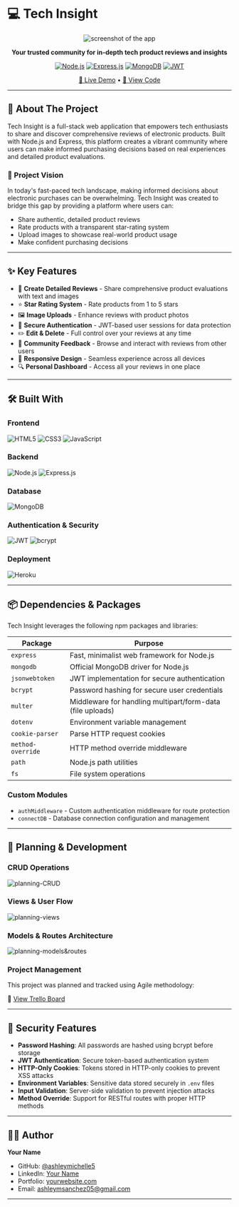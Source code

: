 # 💻 Tech Insight

<div align="center">
  
![screenshot of the app](./tech-insight.png)

**Your trusted community for in-depth tech product reviews and insights**

[![Node.js](https://img.shields.io/badge/Node.js-339933?style=for-the-badge&logo=nodedotjs&logoColor=white)](https://nodejs.org/)
[![Express.js](https://img.shields.io/badge/Express.js-000000?style=for-the-badge&logo=express&logoColor=white)](https://expressjs.com/)
[![MongoDB](https://img.shields.io/badge/MongoDB-47A248?style=for-the-badge&logo=mongodb&logoColor=white)](https://www.mongodb.com/)
[![JWT](https://img.shields.io/badge/JWT-000000?style=for-the-badge&logo=jsonwebtokens&logoColor=white)](https://jwt.io/)

[🚀 Live Demo](https://tech-insight-02d34550335e.herokuapp.com) •  [📂 View Code](https://github.com/ashleymichelle5/review-app)

</div>

---

## 📖 About The Project

Tech Insight is a full-stack web application that empowers tech enthusiasts to share and discover comprehensive reviews of electronic products. Built with Node.js and Express, this platform creates a vibrant community where users can make informed purchasing decisions based on real experiences and detailed product evaluations.

### 🎯 Project Vision

In today's fast-paced tech landscape, making informed decisions about electronic purchases can be overwhelming. Tech Insight was created to bridge this gap by providing a platform where users can:

- Share authentic, detailed product reviews
- Rate products with a transparent star-rating system
- Upload images to showcase real-world product usage
- Make confident purchasing decisions

---

## ✨ Key Features

- 📝 **Create Detailed Reviews** - Share comprehensive product evaluations with text and images
- ⭐ **Star Rating System** - Rate products from 1 to 5 stars
- 🖼️ **Image Uploads** - Enhance reviews with product photos
- 🔐 **Secure Authentication** - JWT-based user sessions for data protection
- ✏️ **Edit & Delete** - Full control over your reviews at any time
- 👥 **Community Feedback** - Browse and interact with reviews from other users
- 📱 **Responsive Design** - Seamless experience across all devices
- 🔍 **Personal Dashboard** - Access all your reviews in one place

---

## 🛠️ Built With

### Frontend
![HTML5](https://img.shields.io/badge/HTML5-E34F26?style=for-the-badge&logo=html5&logoColor=white)
![CSS3](https://img.shields.io/badge/CSS3-1572B6?style=for-the-badge&logo=css3&logoColor=white)
![JavaScript](https://img.shields.io/badge/JavaScript-F7DF1E?style=for-the-badge&logo=javascript&logoColor=black)

### Backend
![Node.js](https://img.shields.io/badge/Node.js-339933?style=for-the-badge&logo=nodedotjs&logoColor=white)
![Express.js](https://img.shields.io/badge/Express.js-000000?style=for-the-badge&logo=express&logoColor=white)

### Database
![MongoDB](https://img.shields.io/badge/MongoDB-47A248?style=for-the-badge&logo=mongodb&logoColor=white)

### Authentication & Security
![JWT](https://img.shields.io/badge/JWT-000000?style=for-the-badge&logo=jsonwebtokens&logoColor=white)
![bcrypt](https://img.shields.io/badge/bcrypt-Security-red?style=for-the-badge)

### Deployment
![Heroku](https://img.shields.io/badge/Heroku-430098?style=for-the-badge&logo=heroku&logoColor=white)

---

## 📦 Dependencies & Packages

Tech Insight leverages the following npm packages and libraries:

| Package | Purpose |
|---------|---------|
| `express` | Fast, minimalist web framework for Node.js |
| `mongodb` | Official MongoDB driver for Node.js |
| `jsonwebtoken` | JWT implementation for secure authentication |
| `bcrypt` | Password hashing for secure user credentials |
| `multer` | Middleware for handling multipart/form-data (file uploads) |
| `dotenv` | Environment variable management |
| `cookie-parser` | Parse HTTP request cookies |
| `method-override` | HTTP method override middleware |
| `path` | Node.js path utilities |
| `fs` | File system operations |

### Custom Modules
- `authMiddleware` - Custom authentication middleware for route protection
- `connectDB` - Database connection configuration and management

---

## 📐 Planning & Development

### CRUD Operations
![planning-CRUD](./planeacion1.png)

### Views & User Flow
![planning-views](./planeacion2.png)

### Models & Routes Architecture
![planning-models&routes](./planeacion3.png)

### Project Management
This project was planned and tracked using Agile methodology:

🔗 [View Trello Board](https://trello.com/b/2lMUCF6f/project-2)

---

## 🔐 Security Features

- **Password Hashing**: All passwords are hashed using bcrypt before storage
- **JWT Authentication**: Secure token-based authentication system
- **HTTP-Only Cookies**: Tokens stored in HTTP-only cookies to prevent XSS attacks
- **Environment Variables**: Sensitive data stored securely in `.env` files
- **Input Validation**: Server-side validation to prevent injection attacks
- **Method Override**: Support for RESTful routes with proper HTTP methods

---

## 👨‍💻 Author

**Your Name**

- GitHub: [@ashleymichelle5](https://github.com/ashleymichelle5)
- LinkedIn: [Your Name](https://linkedin.com/in/your-profile)
- Portfolio: [yourwebsite.com](https://yourwebsite.com)
- Email: ashleymsanchez05@gmail.com

---

